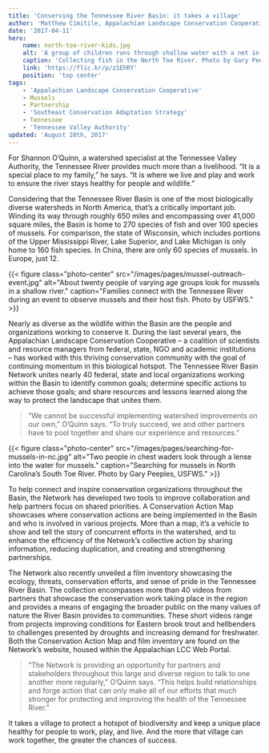 ```yaml
---
title: 'Conserving the Tennessee River Basin: it takes a village'
author: 'Matthew Cimitile, Appalachian Landscape Conservation Cooperative'
date: '2017-04-11'
hero:
    name: north-toe-river-kids.jpg
    alt: 'A group of children runs through shallow water with a net in the foreground.'
    caption: 'Collecting fish in the North Toe River. Photo by Gary Peeples, USFWS.'
    link: 'https://flic.kr/p/z1EhRY'
    position: 'top center'
tags:
    - 'Appalachian Landscape Conservation Cooperative'
    - Mussels
    - Partnership
    - 'Southeast Conservation Adaptation Strategy'
    - Tennessee
    - 'Tennessee Valley Authority'
updated: 'August 28th, 2017'
---
```


For Shannon O’Quinn, a watershed specialist at the Tennessee Valley Authority, the Tennessee River provides much more than a livelihood. “It is a special place to my family,” he says. “It is where we live and play and work to ensure the river stays healthy for people and wildlife.”

Considering that the Tennessee River Basin is one of the most biologically diverse watersheds in North America, that’s a critically important job. Winding its way through roughly 650 miles and encompassing over 41,000 square miles, the Basin is home to 270 species of fish and over 100 species of mussels. For comparison, the state of Wisconsin, which includes portions of the Upper Mississippi River, Lake Superior, and Lake Michigan is only home to 160 fish species. In China, there are only 60 species of mussels. In Europe, just 12.

{{< figure class="photo-center" src="/images/pages/mussel-outreach-event.jpg" alt="About twenty people of varying age groups look for mussels in a shallow river." caption="Families connect with the Tennessee River during an event to observe mussels and their host fish. Photo by USFWS." >}}

Nearly as diverse as the wildlife within the Basin are the people and organizations working to conserve it. During the last several years, the Appalachian Landscape Conservation Cooperative – a coalition of scientists and resource managers from federal, state, NGO and academic institutions – has worked with this thriving conservation community with the goal of continuing momentum in this biological hotspot. The Tennessee River Basin Network unites nearly 40 federal, state and local organizations working within the Basin to identify common goals; determine specific actions to achieve those goals; and share resources and lessons learned along the way to protect the landscape that unites them.

> “We cannot be successful implementing watershed improvements on our own,” O’Quinn says. “To truly succeed, we and other partners have to pool together and share our experience and resources.”

{{< figure class="photo-center" src="/images/pages/searching-for-mussels-in-nc.jpg" alt="Two people in chest waders look through a lense into the water for mussels." caption="Searching for mussels in North Carolina’s South Toe River. Photo by Gary Peeples, USFWS." >}}

To help connect and inspire conservation organizations throughout the Basin, the Network has developed two tools to improve collaboration and help partners focus on shared priorities. A Conservation Action Map showcases where conservation actions are being implemented in the Basin and who is involved in various projects. More than a map, it’s a vehicle to show and tell the story of concurrent efforts in the watershed, and to enhance the efficiency of the Network’s collective action by sharing information, reducing duplication, and creating and strengthening partnerships.

The Network also recently unveiled a film inventory showcasing the ecology, threats, conservation efforts, and sense of pride in the Tennessee River Basin. The collection encompasses more than 40 videos from partners that showcase the conservation work taking place in the region and provides a means of engaging the broader public on the many values of nature the River Basin provides to communities. These short videos range from projects improving conditions for Eastern brook trout and hellbenders to challenges presented by droughts and increasing demand for freshwater. Both the Conservation Action Map and film inventory are found on the Network’s website, housed within the Appalachian LCC Web Portal.

> “The Network is providing an opportunity for partners and stakeholders throughout this large and diverse region to talk to one another more regularly,” O’Quinn says. “This helps build relationships and forge action that can only make all of our efforts that much stronger for protecting and improving the health of the Tennessee River.”

It takes a village to protect a hotspot of biodiversity and keep a unique place healthy for people to work, play, and live. And the more that village can work together, the greater the chances of success.
